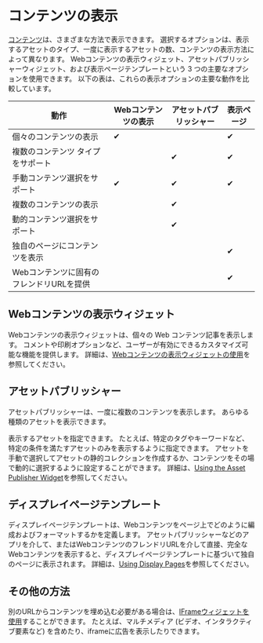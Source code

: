 # コンテンツの表示

[コンテンツ](../../content_authoring_and_management.md)は、さまざまな方法で表示できます。 選択するオプションは、表示するアセットのタイプ、一度に表示するアセットの数、コンテンツの表示方法によって異なります。 Webコンテンツの表示ウィジェット、アセットパブリッシャーウィジェット、および表示ページテンプレートという 3 つの主要なオプションを使用できます。 以下の表は、これらの表示オプションの主要な動作を比較しています。

| 動作                      | Webコンテンツの表示 | アセットパブリッシャー | 表示ページ |
| ----------------------- | ----------- | ----------- | ----- |
| 個々のコンテンツの表示             | ✔           |             | ✔     |
| 複数のコンテンツ タイプをサポート       |             | ✔           | ✔     |
| 手動コンテンツ選択をサポート          | ✔           | ✔           | ✔     |
| 複数のコンテンツの表示             |             | ✔           |       |
| 動的コンテンツ選択をサポート          |             | ✔           |       |
| 独自のページにコンテンツを表示         |             |             | ✔     |
| Webコンテンツに固有のフレンドリURLを提供 |             |             | ✔     |

## Webコンテンツの表示ウィジェット

Webコンテンツの表示ウィジェットは、個々の Web コンテンツ記事を表示します。 コメントや印刷オプションなど、ユーザーが有効にできるカスタマイズ可能な機能を提供します。 詳細は、[Webコンテンツの表示ウィジェットの使用](./using-the-web-content-display-widget.md)を参照してください。

## アセットパブリッシャー

アセットパブリッシャーは、一度に複数のコンテンツを表示します。 あらゆる種類のアセットを表示できます。

表示するアセットを指定できます。 たとえば、特定のタグやキーワードなど、特定の条件を満たすアセットのみを表示するように指定できます。 アセットを手動で選択してアセットの静的コレクションを作成するか、コンテンツをその場で動的に選択するように設定することができます。 詳細は、[Using the Asset Publisher Widget](./using-the-asset-publisher-widget/displaying-assets-intro.md)を参照してください。

## ディスプレイページテンプレート

ディスプレイページテンプレートは、Webコンテンツをページ上でどのように編成およびフォーマットするかを定義します。 アセットパブリッシャーなどのアプリを介して、またはWebコンテンツのフレンドリURLを介して直接、完全なWebコンテンツを表示すると、ディスプレイページテンプレートに基づいて独自のページに表示されます。 詳細は、[Using Display Pages](./using-fragments/using-display-page-templates/displaying-content-with-display-page-templates.md)を参照してください。

## その他の方法

別のURLからコンテンツを埋め込む必要がある場合は、[IFrameウィジェットを使用](TODO:using-widgets)することができます。 たとえば、マルチメディア (ビデオ、インタラクティブ要素など) を含めたり、iframeに広告を表示したりできます。
